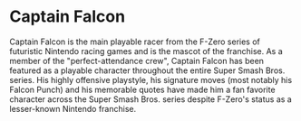 # Captain Falcon
Captain Falcon is the main playable racer from the F-Zero series of futuristic Nintendo racing games and is the mascot of the franchise. As a member of the "perfect-attendance crew", Captain Falcon has been featured as a playable character throughout the entire Super Smash Bros. series. His highly offensive playstyle, his signature moves (most notably his Falcon Punch) and his memorable quotes have made him a fan favorite character across the Super Smash Bros. series despite F-Zero's status as a lesser-known Nintendo franchise.